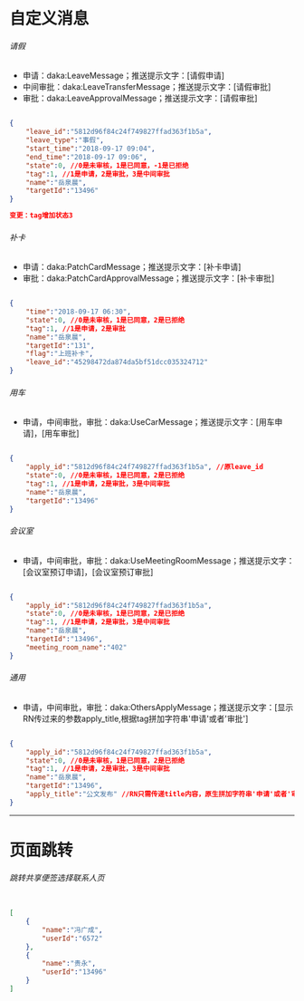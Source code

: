 # 自定义消息

###### 请假

- 申请：daka:LeaveMessage；推送提示文字：[请假申请]
- 中间审批：daka:LeaveTransferMessage；推送提示文字：[请假审批]
- 审批：daka:LeaveApprovalMessage；推送提示文字：[请假审批]

``` json

{
    "leave_id":"5812d96f84c24f749827ffad363f1b5a",
    "leave_type":"事假",
    "start_time":"2018-09-17 09:04",
    "end_time":"2018-09-17 09:06",
    "state":0, //0是未审核，1是已同意，-1是已拒绝
    "tag":1, //1是申请，2是审批，3是中间审批
    "name":"岳泉晨",
    "targetId":"13496"
}

变更：tag增加状态3

```

###### 补卡

- 申请：daka:PatchCardMessage；推送提示文字：[补卡申请]
- 审批：daka:PatchCardApprovalMessage；推送提示文字：[补卡审批]

``` json

{
    "time":"2018-09-17 06:30",
    "state":0, //0是未审核，1是已同意，2是已拒绝
    "tag":1, //1是申请，2是审批
    "name":"岳泉晨",
    "targetId":"131",
    "flag":"上班补卡",
    "leave_id":"45298472da874da5bf51dcc035324712"
}

```

###### 用车

- 申请，中间审批，审批：daka:UseCarMessage；推送提示文字：[用车申请]，[用车审批]

``` json

{
    "apply_id":"5812d96f84c24f749827ffad363f1b5a", //原leave_id
    "state":0, //0是未审核，1是已同意，2是已拒绝
    "tag":1, //1是申请，2是审批，3是中间审批
    "name":"岳泉晨",
    "targetId":"13496"
}


```

###### 会议室

- 申请，中间审批，审批：daka:UseMeetingRoomMessage；推送提示文字：[会议室预订申请]，[会议室预订审批]

``` json

{
    "apply_id":"5812d96f84c24f749827ffad363f1b5a",
    "state":0, //0是未审核，1是已同意，2是已拒绝
    "tag":1, //1是申请，2是审批，3是中间审批
    "name":"岳泉晨",
    "targetId":"13496",
    "meeting_room_name":"402"
}


```

###### 通用

- 申请，中间审批，审批：daka:OthersApplyMessage；推送提示文字：[显示RN传过来的参数apply_title,根据tag拼加字符串'申请'或者'审批']

``` json

{
    "apply_id":"5812d96f84c24f749827ffad363f1b5a",
    "state":0, //0是未审核，1是已同意，2是已拒绝
    "tag":1, //1是申请，2是审批，3是中间审批
    "name":"岳泉晨",
    "targetId":"13496",
    "apply_title":"公文发布" //RN只需传递title内容，原生拼加字符串'申请'或者'审批'
}


```

***

# 页面跳转

###### 跳转共享便签选择联系人页

``` json

[
    {
        "name":"冯广成",
        "userId":"6572"
    },
    {
        "name":"贵永",
        "userId":"13496"
    }
]


```

